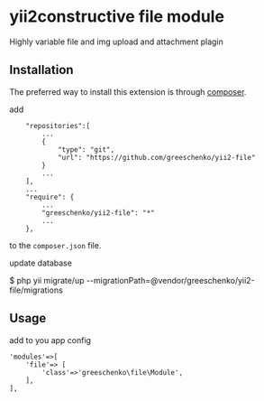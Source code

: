yii2constructive file module
============================
Highly variable file and img upload and attachment plagin

Installation
------------

The preferred way to install this extension is through [composer](http://getcomposer.org/download/).

add

```
    "repositories":[
        ...
        {
            "type": "git",
            "url": "https://github.com/greeschenko/yii2-file"
        }
        ...
    ],
    ...
    "require": {
        ...
        "greeschenko/yii2-file": "*"
        ...
    },
```

to the `composer.json` file.


update database

$ php yii migrate/up --migrationPath=@vendor/greeschenko/yii2-file/migrations


Usage
-----

add to you app config

```
'modules'=>[
    'file'=> [
        'class'=>'greeschenko\file\Module',
    ],
],
```
